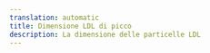 ```yaml
---
translation: automatic
title: Dimensione LDL di picco
description: La dimensione delle particelle LDL
---
```

